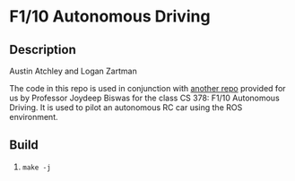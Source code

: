 # F1/10 Autonomous Driving

## Description
Austin Atchley and Logan Zartman

The code in this repo is used in conjunction with [another repo](https://github.com/ut-amrl/f1tenth_course) provided for us by Professor Joydeep Biswas for the class CS 378: F1/10 Autonomous Driving. It is used to pilot an autonomous RC car using the ROS environment.

## Build
1. `make -j`
